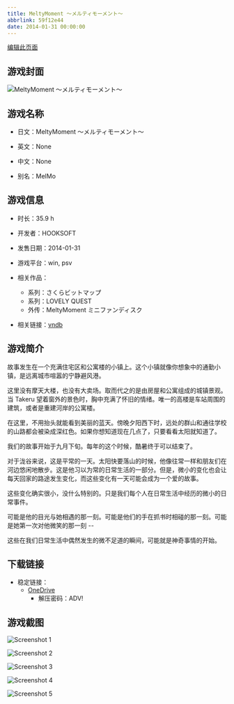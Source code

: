 ```yaml
---
title: MeltyMoment ～メルティモーメント～
abbrlink: 59f12e44
date: 2014-01-31 00:00:00
---
```

[编辑此页面](https://github.com/ACG-3/ADV3-source/blob/main/source/_posts/games/MeltyMoment%20%EF%BD%9E%E3%83%A1%E3%83%AB%E3%83%86%E3%82%A3%E3%83%A2%E3%83%BC%E3%83%A1%E3%83%B3%E3%83%88%EF%BD%9E.md)

## 游戏封面

![MeltyMoment ～メルティモーメント～](https://pan.timero.xyz/onedrive/img_lib_001/MeltyMoment%20%EF%BD%9E%E3%83%A1%E3%83%AB%E3%83%86%E3%82%A3%E3%83%A2%E3%83%BC%E3%83%A1%E3%83%B3%E3%83%88%EF%BD%9E_cover.avif)


## 游戏名称

- 日文：MeltyMoment ～メルティモーメント～
- 英文：None
- 中文：None

- 别名：MelMo


## 游戏信息

- 时长：35.9 h
- 开发者：HOOKSOFT
- 发售日期：2014-01-31
- 游戏平台：win, psv
- 相关作品：
   - 系列：さくらビットマップ
   - 系列：LOVELY QUEST
   - 外传：MeltyMoment ミニファンディスク

- 相关链接：[vndb](https://vndb.org/v12830)


## 游戏简介

故事发生在一个充满住宅区和公寓楼的小镇上。这个小镇就像你想象中的通勤小镇，是远离城市喧嚣的宁静避风港。

这里没有摩天大楼，也没有大卖场。取而代之的是由房屋和公寓组成的城镇景观。当 Takeru 望着窗外的景色时，胸中充满了怀旧的情绪。唯一的高楼是车站周围的建筑，或者是重建河岸的公寓楼。

在这里，不用抬头就能看到美丽的蓝天。傍晚夕阳西下时，远处的群山和通往学校的山路都会被染成深红色。如果你想知道现在几点了，只要看看太阳就知道了。

我们的故事开始于九月下旬。每年的这个时候，酷暑终于可以结束了。

对于泷谷来说，这是平常的一天。太阳快要落山的时候，他像往常一样和朋友们在河边悠闲地散步。这是他习以为常的日常生活的一部分。但是，微小的变化也会让每天回家的路途发生变化，而这些变化有一天可能会成为一个爱的故事。

这些变化确实很小，没什么特别的。只是我们每个人在日常生活中经历的微小的日常事件。

可能是他的目光与她相遇的那一刻。可能是他们的手在抓书时相碰的那一刻。可能是她第一次对他微笑的那一刻 --

这些在我们日常生活中偶然发生的微不足道的瞬间，可能就是神奇事情的开始。




## 下载链接

- 稳定链接：
    - [OneDrive](https://pan.timero.xyz/onedrive/adv_lib_001/MeltyMoment%20%EF%BD%9E%E3%83%A1%E3%83%AB%E3%83%86%E3%82%A3%E3%83%A2%E3%83%BC%E3%83%A1%E3%83%B3%E3%83%88%EF%BD%9E)
        - 解压密码：ADV!



## 游戏截图


![Screenshot 1](https://pan.timero.xyz/onedrive/img_lib_001/MeltyMoment%20%EF%BD%9E%E3%83%A1%E3%83%AB%E3%83%86%E3%82%A3%E3%83%A2%E3%83%BC%E3%83%A1%E3%83%B3%E3%83%88%EF%BD%9E_Screenshot_1.avif)

![Screenshot 2](https://pan.timero.xyz/onedrive/img_lib_001/MeltyMoment%20%EF%BD%9E%E3%83%A1%E3%83%AB%E3%83%86%E3%82%A3%E3%83%A2%E3%83%BC%E3%83%A1%E3%83%B3%E3%83%88%EF%BD%9E_Screenshot_2.avif)

![Screenshot 3](https://pan.timero.xyz/onedrive/img_lib_001/MeltyMoment%20%EF%BD%9E%E3%83%A1%E3%83%AB%E3%83%86%E3%82%A3%E3%83%A2%E3%83%BC%E3%83%A1%E3%83%B3%E3%83%88%EF%BD%9E_Screenshot_3.avif)

![Screenshot 4](https://pan.timero.xyz/onedrive/img_lib_001/MeltyMoment%20%EF%BD%9E%E3%83%A1%E3%83%AB%E3%83%86%E3%82%A3%E3%83%A2%E3%83%BC%E3%83%A1%E3%83%B3%E3%83%88%EF%BD%9E_Screenshot_4.avif)

![Screenshot 5](https://pan.timero.xyz/onedrive/img_lib_001/MeltyMoment%20%EF%BD%9E%E3%83%A1%E3%83%AB%E3%83%86%E3%82%A3%E3%83%A2%E3%83%BC%E3%83%A1%E3%83%B3%E3%83%88%EF%BD%9E_Screenshot_5.avif)

